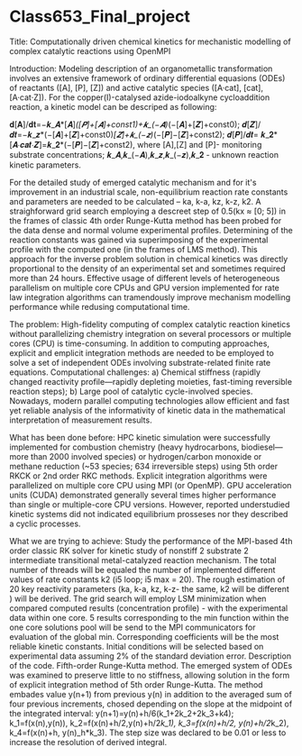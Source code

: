 # Class653_Final_project
 
Title: 
Computationally driven chemical kinetics for mechanistic modelling of complex catalytic reactions using OpenMPI 

Introduction:
Modeling description of an organometallic transformation involves an extensive framework of ordinary differential equasions (ODEs) of reactants ([A], [P], [Z]) and active catalytic species ([A·cat], [cat], [A·cat·Z]). For the copper(I)-catalysed azide-iodoalkyne cycloaddition reaction, a kinetic model can be descriped as following:

𝐝[𝐀]/𝐝𝐭=−𝒌_𝑨*[𝑨]*([𝑷]+[𝑨]+const1)+𝒌_(−𝑨)*(−[𝑨]+[𝒁]+const0);
𝒅[𝒁]/𝒅𝒕=−𝒌_𝒛*(−[𝑨]+[𝒁]+const0)*[𝒁]+𝒌_(−𝒛)*(−[𝑷]−[𝒁]+const2); 
𝒅[𝑷]/𝒅𝒕= 𝒌_𝟐*[𝑨∙𝒄𝒂𝒕∙𝒁]=𝒌_𝟐*(−[𝑷]−[𝒁]+const2), where [A],[Z] and [P]- monitoring substrate concentrations; 𝒌_𝑨,𝒌_(−𝑨),𝒌_𝒛,𝒌_(−𝒛),𝒌_𝟐 - unknown reaction kinetic parameters.

For the detailed study of emerged catalytic mechanism and for it's improvement in an industrial scale, non-equilibrium reaction rate constants and parameters are needed to be calculated – ka, k-a, kz, k-z, k2. A straighforward grid search employing a descreet step of 0.5(kx ≈ [0; 5]) in the frames of classic 4th order Runge-Kutta method has been probed for the data dense and normal volume experimental profiles. Determining of the reaction constants was gained via superimposing of the experimental profile  with the computed one (in the frames of LMS method). This approach for the inverse problem solution in chemical kinetics was directly proportional to the density of an experimental set and sometimes required more than 24 hours. Effective usage of different levels of heterogeneous parallelism on multiple core CPUs and GPU version implemented for rate law integration algorithms can tramendously improve mechanism modelling performance while redusing computational time.

The problem: 
High-fidelity computing of complex catalytic reaction kinetics without parallelizing chemistry integration on several processors or multiple cores (CPU) is time-consuming. In addition to computing approaches, explicit and emplicit integration methods are needed to be employed to solve a set of independent ODEs involving substrate-related finite rate equations. Computational challenges:
a) Chemical stiffness (rapidly changed reactivity profile—rapidly depleting moieties, fast-timing reversible reaction steps);
b) Large pool of catalytic cycle-involved species.
Nowadays, modern parallel computing technologies allow efficient and fast yet reliable analysis of the informativity of kinetic data in the mathematical interpretation of measurement results.

What has been done before:
HPC kinetic simulation were successfully implemented for combustion chemistry (heavy hydrocarbons, biodiesel—more than 2000 involved species) or hydrogen/carbon monoxide or methane reduction (~53 species; 634 irreversible steps) using 5th order RKCK or 2nd order RKC methods. Explicit integration algorithms were parallelized on multiple core CPU using MPI (or OpenMP). GPU acceleration units (CUDA) demonstrated generally several times higher performance than single or multiple-core CPU versions. However, reported understudied kinetic systems did not indicated equilibrium prosseses nor they described a cyclic processes.  


What we are trying to achieve:
Study the performance of the MPI-based 4th order classic RK solver for kinetic study of nonstiff 2 substrate 2 intermediate transitional metal-catalyzed reaction mechanism. The total number of threads will be equaled the number of implemented different values of rate constants k2 (i5 loop; i5 max = 20). The rough estimation of 20 key reactivity parameters (ka, k-a, kz, k-z- the same, k2 will be different ) will be derived. The grid search will employ LSM minimization when compared computed results (concentration profile) - with the experimental data within one core. 5 results corresponding to the min function within the one core solutions pool will be send to the MPI communicators for evaluation of the global min. Corresponding coefficients will be the most reliable kinetic constants. Initial conditions will be selected based on experimental data assuming 2% of the standard deviation error.
Description of the code. Fifth-order Runge-Kutta method.
The emerged system of ODEs was examined to preserve little to no stiffness, allowing solution in the form of explicit integration method of 5th order Runge-Kutta. The method embades value y(n+1) from previous y(n) in addition to the averaged sum of four previous increments, chosed depending on the slope at the midpoint of the integrated interval:
y(n+1)=y(n)+h/6(k_1+2k_2+2k_3+k4);
k_1=f(x(n),y(n)),
k_2=f(x(n)+h/2,y(n)+h/2*k_1),
k_3=f(x(n)+h/2, y(n)+h/2*k_2),
k_4=f(x(n)+h, y(n)_h*k_3).
The step size was declared to be 0.01 or less to increase the resolution of derived integral.




